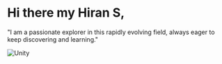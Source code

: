 # Hi there my Hiran S, 
"I am a passionate explorer in this rapidly evolving field, always eager to keep discovering and learning."

![Unity](https://cdn.jsdelivr.net/gh/devicons/devicon/icons/unity/unity-original.svg)